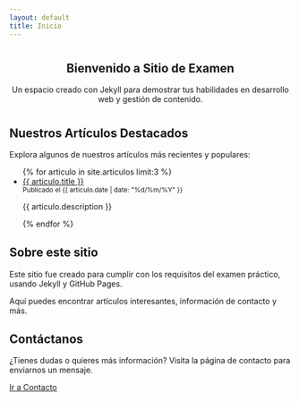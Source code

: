 ```yaml
---
layout: default
title: Inicio
---
```


<section style="text-align:center; margin: 40px 0;">
  <h1>Bienvenido a Sitio de Examen</h1>
  <p>Un espacio creado con Jekyll para demostrar tus habilidades en desarrollo web y gestión de contenido.</p>
</section>

<section style="margin: 30px 0;">
  <h2>Nuestros Artículos Destacados</h2>
  <p>Explora algunos de nuestros artículos más recientes y populares:</p>
  <ul>
    {% for articulo in site.articulos limit:3 %}
      <li>
        <a href="{{ articulo.url }}">{{ articulo.title }}</a>  
        <br>
        <small>Publicado el {{ articulo.date | date: "%d/%m/%Y" }}</small>
        <p>{{ articulo.description }}</p>
      </li>
    {% endfor %}
  </ul>
</section>

<section style="margin: 30px 0;">
  <h2>Sobre este sitio</h2>
  <p>Este sitio fue creado para cumplir con los requisitos del examen práctico, usando Jekyll y GitHub Pages.</p>
  <p>Aquí puedes encontrar artículos interesantes, información de contacto y más.</p>
</section>

<section style="margin: 30px 0;">
  <h2>Contáctanos</h2>
  <p>¿Tienes dudas o quieres más información? Visita la página de contacto para enviarnos un mensaje.</p>
  <p><a href="/contact.html">Ir a Contacto</a></p>
</section>

